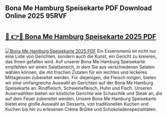 ## Bona Me Hamburg Speisekarte PDF Download Online 2025 95RVF

# <h2><a href="http://gc9vmbt.nevu.top/?p=Bona+Me+Hamburg+Speisekarte">🔗 👉🔴 Bona Me Hamburg Speisekarte 2025 PDF</a></h2>

[![Bona Me Hamburg Speisekarte 2025 PDF](https://i.imgur.com/dBaPXMq.png)](http://gc9vmbt.nevu.top/?p=Bona+Me+Hamburg+Speisekarte)
Ein Essensmenü ist nicht nur eine Liste von Gerichten, sondern auch die Kunst, ein Gericht zu kreieren, das Ihnen gefallen wird. Auf unserer Bona Me Hamburg Speisekarte empfehlen wir einen Salatbereich, in dem Sie aus verschiedenen Salaten wählen können, die mit frischen Zutaten für ein leichtes und leckeres Mittagessen zubereitet werden. Für diejenigen, die Fleisch mögen, bieten wir eine umfangreiche Auswahl an Gerichten auf der Bona Me Hamburg Speisekarte an: Rindfleisch, Schweinefleisch, Huhn und Fisch. Unseren Auserwählten bieten wir köstliche Gerichte wie Schaschlik und Steak an, die auf dem Feuer zubereitet werden. Unsere Bona Me Hamburg Speisekarte bietet eine große Auswahl an Desserts, von traditionellen Kuchen und Kuchen bis hin zu erlesenen Crème Brûlée und Schokoladenspezialitäten.
